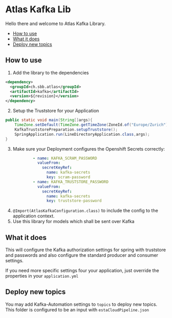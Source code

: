 # Atlas Kafka Lib

Hello there and welcome to Atlas Kafka Library.

<!-- toc -->

- [How to use](#how-to-use)
- [What it does](#what-it-does)
- [Deploy new topics](#deploy-new-topics)

<!-- tocstop -->

## How to use

1. Add the library to the dependencies
```xml
<dependency>
  <groupId>ch.sbb.atlas</groupId>
  <artifactId>kafka</artifactId>
  <version>${revision}</version>
</dependency>
```

2. Setup the Truststore for your Application

```java
public static void main(String[]args){
    TimeZone.setDefault(TimeZone.getTimeZone(ZoneId.of("Europe/Zurich")));
    KafkaTruststorePreparation.setupTruststore();
    SpringApplication.run(LineDirectoryApplication.class,args);
}
```

3. Make sure your Deployment configures the Openshift Secrets correctly:
```yaml
            - name: KAFKA_SCRAM_PASSWORD
              valueFrom:
                secretKeyRef:
                  name: kafka-secrets
                  key: scram-password
            - name: KAFKA_TRUSTSTORE_PASSWORD
              valueFrom:
                secretKeyRef:
                  name: kafka-secrets
                  key: truststore-password
```

4. `@Import(AtlasKafkaConfiguration.class)` to include the config to the application context.
5. Use this library for models which shall be sent over Kafka

## What it does

This will configure the Kafka authorization settings for spring with truststore and passwords and also configure the standard producer and consumer settings.

If you need more specific settings four your application, just override the properties in your `application.yml`

## Deploy new topics

You may add Kafka-Automation settings to `topics` to deploy new topics. This folder is configured to be an input with `estaCloudPipeline.json`